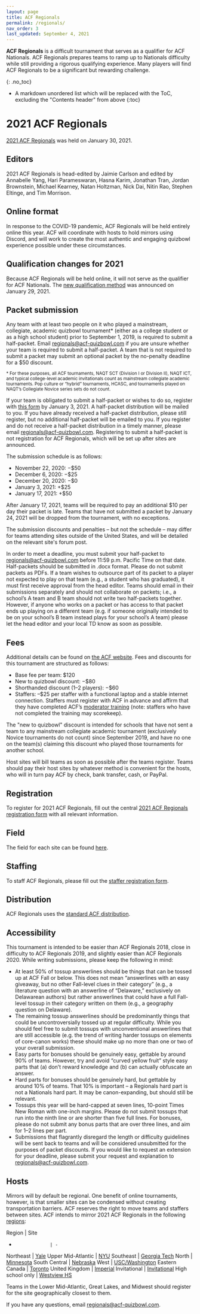 ```yaml
---
layout: page
title: ACF Regionals
permalink: /regionals/
nav_order: 3
last_updated: September 4, 2021
---
```


**ACF Regionals** is a difficult tournament that serves as a qualifier for ACF Nationals. ACF Regionals prepares teams to ramp up to Nationals difficulty while still providing a rigorous qualifying experience. Many players will find ACF Regionals to be a significant but rewarding challenge.

{: .no_toc}
* A markdown unordered list which will be replaced with the ToC, excluding the "Contents header" from above
{:toc}

# 2021 ACF Regionals
[2021 ACF Regionals](https://hsquizbowl.org/forums/viewtopic.php?f=8&t=24586) was held on January 30, 2021.

## Editors
2021 ACF Regionals is head-edited by Jaimie Carlson and edited by Annabelle Yang, Hari Parameswaran, Hasna Karim, Jonathan Tran, Jordan Brownstein, Michael Kearney, Natan Holtzman, Nick Dai, Nitin Rao, Stephen Eltinge, and Tim Morrison.

## Online format
In response to the COVID-19 pandemic, ACF Regionals will be held entirely online this year. ACF will coordinate with hosts to hold mirrors using Discord, and will work to create the most authentic and engaging quizbowl experience possible under these circumstances.

## Qualification changes for 2021
Because ACF Regionals will be held online, it will not serve as the qualifier for ACF Nationals. The [new qualification method](https://hsquizbowl.org/forums/viewtopic.php?f=8&t=24836) was announced on January 29, 2021.

## Packet submission
Any team with at least two people on it who played a mainstream, collegiate, academic quizbowl tournament\* (either as a college student or as a high school student) prior to September 1, 2019, is required to submit a half-packet. Email [regionals@acf-quizbowl.com](mailto:regionals@acf-quizbowl.com) if you are unsure whether your team is required to submit a half-packet. A team that is not required to submit a packet may submit an optional packet by the no-penalty deadline for a $50 discount.

<small>\* For these purposes, all ACF tournaments, NAQT SCT (Division I or Division II), NAQT ICT, and typical college-level academic invitationals count as mainstream collegiate academic tournaments. Pop culture or “hybrid” tournaments, HCASC, and tournaments played on NAQT’s Collegiate Novice series sets do not count.</small>

If your team is obligated to submit a half-packet or wishes to do so, register with [this form](https://forms.gle/dzjKcWTSJNa6ExBU7) by January 3, 2021. A half-packet distribution will be mailed to you. If you have already received a half-packet distribution, please still register, but no additional half-packet will be emailed to you. If you register and do not receive a half-packet distribution in a timely manner, please email [regionals@acf-quizbowl.com](mailto:regionals@acf-quizbowl.com). Registering to submit a half-packet is not registration for ACF Regionals, which will be set up after sites are announced. 

The submission schedule is as follows:
* November 22, 2020: −$50
* December 6, 2020: −$25
* December 20, 2020: −$0
* January 3, 2021: +$25
* January 17, 2021: +$50

After January 17, 2021, teams will be required to pay an additional $10 per day their packet is late. Teams that have not submitted a packet by January 24, 2021 will be dropped from the tournament, with no exceptions.

The submission discounts and penalties – but not the schedule – may differ for teams attending sites outside of the United States, and will be detailed on the relevant site's forum post.

In order to meet a deadline, you must submit your half-packet to [regionals@acf-quizbowl.com](regionals@acf-quizbowl.com) before 11:59 p.m. Pacific Time on that date. Half-packets should be submitted in .docx format. Please do not submit packets as PDFs. If a team wishes to outsource part of its packet to a player not expected to play on that team (e.g., a student who has graduated), it must first receive approval from the head editor. Teams should email in their submissions separately and should not collaborate on packets; i.e., a school’s A team and B team should not write two half-packets together. However, if anyone who works on a packet or has access to that packet ends up playing on a different team (e.g. if someone originally intended to be on your school’s B team instead plays for your school’s A team) please let the head editor and your local TD know as soon as possible.

## Fees
Additional details can be found on [the ACF website](/hosting-guidelines/#details-about-finances). Fees and discounts for this tournament are structured as follows:

- Base fee per team: $120
- New to quizbowl discount: −$80
- Shorthanded discount (1–2 players): −$60
- Staffers: –$25 per staffer with a functional laptop and a stable internet connection. Staffers must register with ACF in advance and affirm that they have completed ACF’s [moderator training](https://hsquizbowl.org/forums/viewtopic.php?f=9&t=24545) (note: staffers who have not completed the training may scorekeep).

The "new to quizbowl" discount is intended for schools that have not sent a team to any mainstream collegiate academic tournament (exclusively Novice tournaments do not count) since September 2019, and have no one on the team(s) claiming this discount who played those tournaments for another school.

Host sites will bill teams as soon as possible after the teams register. Teams should pay their host sites by whatever method is convenient for the hosts, who will in turn pay ACF by check, bank transfer, cash, or PayPal.

## Registration
To register for 2021 ACF Regionals, fill out the central [2021 ACF Regionals registration form](https://forms.gle/Fip9Ru3wPMF56DCU8) with all relevant information. 

## Field
The field for each site can be found [here](https://docs.google.com/spreadsheets/d/1ZtpLDgZCnaCKaKyhUQ74a1sTIG_hO6nGGrLr_QBE1O8/edit#gid=583264051).

## Staffing
To staff ACF Regionals, please fill out the [staffer registration form](https://docs.google.com/forms/d/e/1FAIpQLSc0dBPR3TekDmkLdbNuYb7EYo5K0Bfb3Z5r022dQxVJ48Kebg/viewform).

## Distribution
ACF Regionals uses the [standard ACF distribution](/distribution).

## Accessibility
This tournament is intended to be easier than ACF Regionals 2018, close in difficulty to ACF Regionals 2019, and slightly easier than ACF Regionals 2020. While writing submissions, please keep the following in mind:
* At least 50% of tossup answerlines should be things that can be tossed up at ACF Fall or below. This does not mean “answerlines with an easy giveaway, but no other Fall-level clues in their category” (e.g., a literature question with an answerline of “Delaware,” exclusively on Delawarean authors) but rather answerlines that could have a full Fall-level tossup in their category written on them (e.g., a geography question on Delaware). 
* The remaining tossup answerlines should be predominantly things that could be uncontroversially tossed up at regular difficulty. While you should feel free to submit tossups with unconventional answerlines that are still accessible (e.g. the trend of writing harder tossups on elements of core-canon works) these should make up no more than one or two of your overall submission.
* Easy parts for bonuses should be genuinely easy, gettable by around 90% of teams. However, try and avoid “curved yellow fruit” style easy parts that (a) don’t reward knowledge and (b) can actually obfuscate an answer.
* Hard parts for bonuses should be genuinely hard, but gettable by around 10% of teams. That 10% is important – a Regionals hard part is not a Nationals hard part. It may be canon-expanding, but should still be relevant. 
* Tossups this year will be hard-capped at seven lines, 10-point Times New Roman with one-inch margins. Please do not submit tossups that run into the ninth line or are shorter than five full lines. For bonuses, please do not submit any bonus parts that are over three lines, and aim for 1–2 lines per part.
* Submissions that flagrantly disregard the length or difficulty guidelines will be sent back to teams and will be considered unsubmitted for the purposes of packet discounts. If you would like to request an extension for your deadline, please submit your request and explanation to [regionals@acf-quizbowl.com](mailto:regionals@acf-quizbowl.com).

## Hosts
<!-- If you have any questions about hosting or about the form, contact ACF’s Mirror Coordinator, Margaret Tebbe, at [hosting@acf-quizbowl.com](mailto:hosting@acf-quizbowl.com). Hosts must abide by ACF’s [Hosting Guidelines](/hosting-guidelines/) and the updated [guidelines for hosting online tournaments](https://docs.google.com/document/u/4/d/1JLzgDS3PICaPeBKG4CwixlRgtfT2lIq72y9tx-7hvJ4/edit). -->

Mirrors will by default be regional. One benefit of online tournaments, however, is that smaller sites can be condensed without creating transportation barriers. ACF reserves the right to move teams and staffers between sites. ACF intends to mirror 2021 ACF Regionals in the following [regions](/hosting-guidelines/#regions-according-to-acf):

Region             | Site
-                  | -
Northeast          | [Yale](https://hsquizbowl.org/forums/viewtopic.php?p=382182#p382182)
Upper Mid-Atlantic | [NYU](https://hsquizbowl.org/forums/viewtopic.php?p=382418#p382418)
Southeast          | [Georgia Tech](https://hsquizbowl.org/forums/viewtopic.php?p=382175#p382175)
North              | [Minnesota](https://hsquizbowl.org/forums/viewtopic.php?f=8&t=24742)
South Central      | [Nebraska](https://hsquizbowl.org/forums/viewtopic.php?p=382218#p382218)
West               | [USC/Washington](https://hsquizbowl.org/forums/viewtopic.php?f=8&t=24798)
Eastern Canada     | [Toronto](https://hsquizbowl.org/forums/viewtopic.php?f=8&t=24812)
United Kingdom     | [Imperial](https://hsquizbowl.org/forums/viewtopic.php?f=8&t=24791)
Invitational       | [Invitational](https://hsquizbowl.org/forums/viewtopic.php?f=8&t=24756)
High school only   | [Westview HS](https://hsquizbowl.org/forums/viewtopic.php?p=382191#p382191)

Teams in the Lower Mid-Atlantic, Great Lakes, and Midwest should register for the site geographically closest to them.

If you have any questions, email [regionals@acf-quizbowl.com](mailto:regionals@acf-quizbowl.com).
